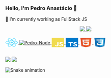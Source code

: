 ### Hello, I'm Pedro Anastácio 👋

🔭 I’m currently working as FullStack JS 

<div align="center">
  <a href="https://github.com/pedroanastacio">
  <img height="180em" src="https://github-readme-stats.vercel.app/api?username=pedroanastacio&show_icons=true&theme=dark&include_all_commits=true&count_private=true&border_color=3f2b96&icon_color=3f2b96&border_radius=0&title_color=c9c9c9&text_color=c9c9c9"/>
  <img height="180em" src="https://github-readme-stats.vercel.app/api/top-langs/?username=pedroanastacio&layout=compact&langs_count=7&theme=dark&border_color=3f2b96&border_radius=0&title_color=c9c9c9&text_color=c9c9c9""/>
</div>
<div style="display: inline_block"><br>
    <img align="center" alt="Pedro-React" height="30" width="40" src="https://raw.githubusercontent.com/devicons/devicon/master/icons/react/react-original.svg">
    <img align="center" alt="Pedro-Node" height="30" width="40" src="https://cdn.jsdelivr.net/gh/devicons/devicon/icons/nodejs/nodejs-original.svg">
  <img align="center" alt="Pedro-Js" height="30" width="40" src="https://raw.githubusercontent.com/devicons/devicon/master/icons/javascript/javascript-plain.svg">
  <img align="center" alt="Pedro-Ts" height="30" width="40" src="https://raw.githubusercontent.com/devicons/devicon/master/icons/typescript/typescript-plain.svg">
  <img align="center" alt="Pedro-HTML" height="30" width="40" src="https://raw.githubusercontent.com/devicons/devicon/master/icons/html5/html5-original.svg">
  <img align="center" alt="Pedro-CSS" height="30" width="40" src="https://raw.githubusercontent.com/devicons/devicon/master/icons/css3/css3-original.svg">
</div>
  
 ## 
  
  <div>
  <a href = "mailto:pedro.anastacio013@gmail.com"><img src="https://img.shields.io/badge/Gmail-D14836?style=for-the-badge&logo=gmail&logoColor=white" target="_blank"></a>
  <a href="https://www.linkedin.com/in/pedro-anast%C3%A1cio-69559a222/" target="_blank"><img src="https://img.shields.io/badge/-LinkedIn-%230077B5?style=for-the-badge&logo=linkedin&logoColor=white" target="_blank"></a> 
 
  ![Snake animation](https://github.com/pedroanastacio/pedroanastacio/blob/output/github-contribution-grid-snake.svg)
  </div>
  
